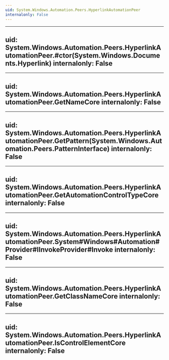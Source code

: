 ```yaml
---
uid: System.Windows.Automation.Peers.HyperlinkAutomationPeer
internalonly: False
---
```


---
uid: System.Windows.Automation.Peers.HyperlinkAutomationPeer.#ctor(System.Windows.Documents.Hyperlink)
internalonly: False
---

---
uid: System.Windows.Automation.Peers.HyperlinkAutomationPeer.GetNameCore
internalonly: False
---

---
uid: System.Windows.Automation.Peers.HyperlinkAutomationPeer.GetPattern(System.Windows.Automation.Peers.PatternInterface)
internalonly: False
---

---
uid: System.Windows.Automation.Peers.HyperlinkAutomationPeer.GetAutomationControlTypeCore
internalonly: False
---

---
uid: System.Windows.Automation.Peers.HyperlinkAutomationPeer.System#Windows#Automation#Provider#IInvokeProvider#Invoke
internalonly: False
---

---
uid: System.Windows.Automation.Peers.HyperlinkAutomationPeer.GetClassNameCore
internalonly: False
---

---
uid: System.Windows.Automation.Peers.HyperlinkAutomationPeer.IsControlElementCore
internalonly: False
---
